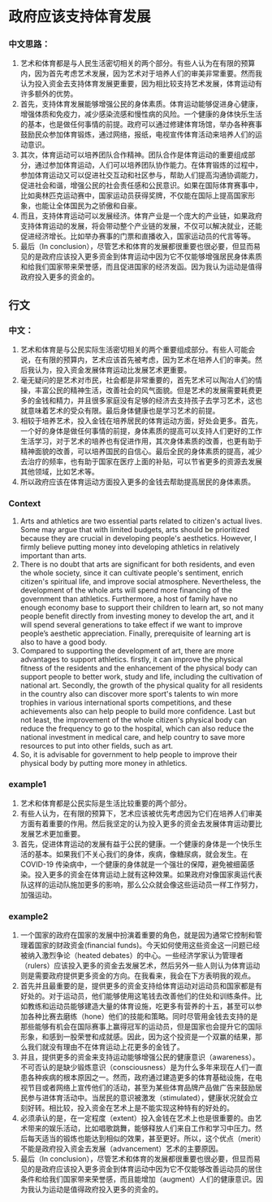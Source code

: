 # 政府应该支持体育发展

### 中文思路：
1. 艺术和体育都是与人民生活密切相关的两个部分。有些人认为在有限的预算内，因为首先考虑艺术发展，因为艺术对于培养人们的审美非常重要。然而我认为投入资金去支持体育发展更重要，因为相比较支持艺术发展，体育运动有许多额外的优势。
2. 首先，支持体育发展能够增强公民的身体素质。体育运动能够促进身心健康，增强体质和免疫力，减少感染流感和慢性病的风险。一个健康的身体快乐生活的基本，也是做任何事情的前提。政府可以通过修建体育场馆，举办各种赛事鼓励民众参加体育锻炼，通过网络，报纸，电视宣传体育活动来培养人们的运动意识。
3. 其次，体育运动可以培养团队合作精神。团队合作是体育运动的重要组成部分，通过参加体育运动，人们可以培养团队协作能力。在体育锻炼的过程中，参加体育运动又可以促进社交互动和社区参与，帮助人们提高沟通协调能力，促进社会和谐，增强公民的社会责任感和公民意识。如果在国际体育赛事中，比如奥林匹克运动赛中，国家运动员获得奖牌，不仅能在国际上提高国家形象，也能让全体国民为之骄傲和自豪。
3. 而且，支持体育运动可以发展经济。体育产业是一个庞大的产业链，如果政府支持体育运动的发展，将会带动整个产业链的发展，不仅可以解决就业，还能促进经济增长。比如举办赛事的门票和直播收入，国家运动员的代言等等。
4. 最后（In conclusion），尽管艺术和体育的发展都很重要也很必要，但显而易见的是政府应该投入更多资金到体育运动中因为它不仅能够增强居民身体素质和给我们国家带来荣誉感，而且促进国家的经济发函。因为我认为运动是值得政府投入更多的资金的。

## 行文
### 中文：
1. 艺术和体育是与公民实际生活密切相关的两个重要组成部分。有些人可能会说，在有限的预算内，艺术应该首先被考虑，因为艺术在培养人们的审美。然后我认为，投入资金发展体育运动比发展艺术更重要。
2. 毫无疑问的是艺术对市民，社会都是非常重要的，首先艺术可以陶冶人们的情操，丰富公民的精神生活，改善社会的风气面貌。但是艺术的发展需要耗费更多的金钱和精力，并且很多家庭没有足够的经济去支持孩子去学习艺术，这也就意味着艺术的受众有限。最后身体健康也是学习艺术的前提。
3. 相较于培养艺术，投入金钱在培养居民的体育运动方面，好处会更多。首先，一个好的身体是做任何事情的前提，身体素质的提高可以支持人们更好的工作生活学习，对于艺术的培养也有促进作用，其次身体素质的改善，也更有助于精神面貌的改善，可以培养国民的自信心。最后全民的身体素质的提高，减少去治疗的频率，也有助于国家在医疗上面的补贴，可以节省更多的资源去发展其他领域，比如艺术等。
4. 所以政府应该在体育运动方面投入更多的金钱去帮助提高居民的身体素质。

### Context
1. Arts and athletics are two essential parts related to citizen's actual lives. Some may argue that with limited budgets, arts should be prioritized because they are crucial in developing people's aesthetics. However, I firmly believe putting money into developing athletics in relatively important than arts.
2. There is no doubt that arts are significant for both residents, and even the whole society, since it can cultivate people's sentiment, enrich citizen's spiritual life, and improve social atmosphere. Nevertheless, the development of the whole arts will spend more financing of the government than athletics. Furthermore, a host of family have no enough economy base to support their children to learn art, so not many people benefit directly from investing money to develop the art, and it will spend several generations to take effect if we want to improve people’s aesthetic appreciation. Finally, prerequisite of learning art is also to have a good body.
3. Compared to supporting the development of art, there are more advantages to support athletics. firstly, it can improve the physical fitness of the residents and the enhancement of the physical body can support people to better work, study and life, including the cultivation of national art. Secondly, the growth of the physical quality for all residents in the country also can discover more sport's talents to win more trophies in various international sports competitions, and these achievements also can help people to build more confidence. Last but not least, the improvement of the whole citizen's physical body can reduce the frequency to go to the hospital, which can also reduce the national investment in medical care, and help country to save more resources to put into other fields, such as art.
4. So, it is advisable for government to help people to improve their physical body by putting more money in athletics.

### example1
1. 艺术和体育都是公民实际是生活比较重要的两个部分。
2. 有些人认为，在有限的预算下，艺术应该被优先考虑因为它们在培养人们审美方面有着重要的作用。然后我坚定的认为投入更多的资金去发展体育运动要比发展艺术更加重要。
3. 首先，促进体育运动的发展有益于公民的健康。一个健康的身体是一个快乐生活的基本。如果我们不关心我们的身体，疾病，像糖尿病，就会发生。在 COVID-19 传染病中，一个健康的身体就是一个强壮的保障，避免被细菌感染。投入更多的资金在体育运动上就有这种效果。如果政府对像国家奥运代表队这样的运动队施加更多的影响，那么公众就会像这些运动员一样工作努力，加强运动。

### example2
1. 一个国家的政府在国家的发展中扮演着重要的角色，就是因为通常它控制和管理着国家的财政资金(financial funds)。今天如何使用这些资金这一问题已经被纳入激烈争论（heated debates）的中心。一些经济学家认为管理者（rulers）应该投入更多的资金去发展艺术，然后另外一些人则认为体育运动则是需要政府提供更多资金的方向。在我看来，我会在下方表明我的观点。
2. 首先并且最重要的是，提供更多的资金支持给体育运动对运动员和国家都是有好处的。对于运动员，他们能够使用这笔钱去改善他们的住处和训练条件。比如教练和运动员能够建造大量的体育设施，吃更多有营养的十五，甚至可以参加各种比赛去磨练（hone）他们的技能和策略。同时尽管用金钱去支持的是那些能够有机会在国际赛事上赢得冠军的运动员，但是国家也会提升它的国际形象，和感到一股荣誉和成就感。因此，因为这个投资是一个双赢的结果，那么我们就没有理由不在体育运动上花更多的金钱了。
3. 并且，提供更多的资金来支持运动能够增强公民的健康意识（awareness）。不可否认的是缺少锻炼意识（consciousness）是为什么多年来现在人们一直患各种疾病的根本原因之一。然而，政府通过建造更多的体育基础设施，在电视节目或者网络上宣传他们的活动，甚至为某些体育品牌产品做广告来鼓励居民参与进体育活动中。当居民的意识被激发（stimulated），健康状况就会立刻好转。相比较，投入资金在艺术上是不能实现这种特有的好处的。
4. 必须承认的是，在一定程度（extent）投入金钱在艺术上也是很重要的。由艺术带来的娱乐活动，比如唱歌跳舞，能够释放人们来自工作和学习中压力。然后每天适当的锻炼也能达到相似的效果，甚至更好。所以，这个优点（merit）不能是政府投入资金去发展（advancement）艺术的主要原因。
5. 最后（In conclusion），尽管艺术和体育的发展都很重要也很必要，但显而易见的是政府应该投入更多资金到体育运动中因为它不仅能够改善运动员的居住条件和给我们国家带来荣誉感，而且能增加（augment）人们的健康意识。因为我认为运动是值得政府投入更多的资金的。